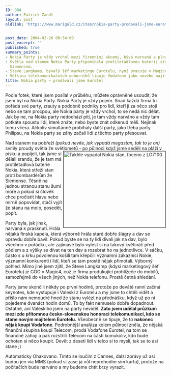 ```yaml
---
ID: 884
author: Patrick Zandl
layout: post
oldlink: 'https://www.marigold.cz/item/nokia-party-prodavali-jsme-eurotel

  '
post_date: 2004-02-26 08:34:00
post_excerpt: ''
published: true
summary_points:
- Nokia Party je vždy vrchol mezi firemními akcemi, bývá narvaná a plná známých tváří.
- Světla nad stanem Nokia Party připomínala protiletadlovou baterii střežící před
  Siemensem.
- Steve Langkamp, bývalý šéf marketingu Eurotelu, nyní pracuje v Magic4.
- Většina telekomunikačních odborníků tipuje Vodafone jako nového majitele Eurotelu.
title: Nokia party – prodávali jsme Eurotel
---
```


Podle fotek, které jsem posílal v průběhu, můžete oprávněné usoudit, že jsem byl na Nokia Party. Nokia Party je vždy pojem. Snad každá firma tu pořádá své party, zrauty a podobně podniky pro lidí, kteří ji za něco stojí nebo se tam procpou, ale Nokia party je vždy vrchol, to se nedá nic dělat. Jak by ne, na Nokia party nedochází pití, je tam vždy narváno a vždy tam potkáte spoustu lidí, které znáte, nebo byste znát odkenud měli. Nejinak tomu včera. Ačkoliv simultánně probíhaly další party, jako třeba party Philipsu, na Nokia party se záhy začali lidí z těchto party přesouvat. 
<p>
Nad stanem na pobřeží <EM>(pokud nevíte, jak vypadá megastan, tak to je on)</EM> svítily proudy světla že světlometů - po půlnoci když jsme seděli na pláži v písku a popíjeli, tak jsme si <IMG height=240 alt="Takhle vypadal Nokia stan, foceno z LG7100" src="http://marigold.bloguje.cz/1077746702_ar1.jpg" width=320 align=right border=1>dělali srandu, že je tam má protiletadlová baterie Nokia, která střeží stan proti bombardérům že Siemense. Těsně na jednou stranou stanu šumí moře a pokud si člověk chce pročistit hlavu nebo mírně popovídat, stačí vyjít že stanu na molo, posedět, popít. 
<p>
Party byla, jak jinak, narvaná k prasknutí. Hrála nějaká finská kapela, která výborně hrála staré dobře šlágry a dav se opravdu dobře bavil. Pokud byste se na ty lidí dívali jak na dav, bylo všechno v pořádku, ale zajímavé bylo vylest si na takový květináč před pódiem a z výšky se dívat na ten dav a rozebrat ho na jednotlivce. V sáčku, často s u krku povolenou košili tam křepčili významní zákazníci Nokie, významní konkurenti i lidí, kteří se tam prostě nějak přimotali. Výborný pohled. Mimo jiné jsem zjitil, že Steve Langkamp (kdysi marketingový šéf Eurotelu) je COO v Magic4, což je firma produkující prohlížeče do mobilů, samozřejmě do všech jiných, než Nokia telefonu. Prostě četná shledání. 
<p>
Party jsme skončili někdy po první hodině, protože po deváté ranní začíná keynotes, kde vystupuje i Valeski z Eurotelu a my jsme to chtěli vidět a přišlo nám nemoudré hned že stanu vylézt na přednášku, když už po ní pojedeme dvanáct hodin domů. To by fakt nemuselo dobře dopadnout. Ostatně, ani Valeskiho jsem na party neviděl. <STRONG>Zato jsem udělal průzkum mezi zde přítomnou česko-slovenskou honoraci telekomunikací, kdo se stane novým majitelem Eurotelu.</STRONG> Všeobecně se tipuje, že to <STRONG>nakonec nějak koupi Vodafone</STRONG>. Podrobnější analýza kolem půlnoci zněla, že nějaká finanční skupina koupi Telecom, prodá Vodafone Eurotel, na tom se finančně zahojí a pak rozstřílí Telecom na části komukoliv, kdo bude ochoten si něco koupit. Devět z deseti lidí v telco si to myslí, tak se to asi stane ;)<BR>
<p>
Automaticky Ohakovano. Tímto se loučím z Cannes, dalzi zprávy už asi budou jen via MMS (pokud si zase já vůl neprohodím sim kartu), protože na počítačích bude narváno a my budeme chtít brzy vyrazit. </p>